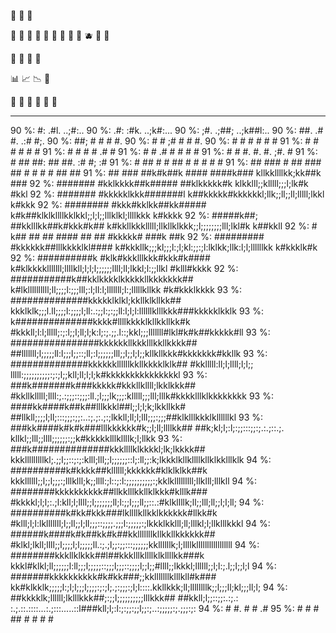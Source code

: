 👻 🦝 🦥

🍏 🍎 🍐 🍊 🍋 🍌 🍉 🍇 🍓 🫐 🍈 🍒

📃 📄 📑 🧾

📊 📈 📉 📝

💛 💚 💙 💜 🖤 🤍

---

90 %:                     #:                   .#l.                                                                  ..;#:..
90 %:                    .#:                   :#k.                                                                 ..;k#:...
90 %:                    ;#.                  .;##;                                                                ..;k##l:..
90 %:                    ##.                  .#  #.                                                              .:#     #;.
90 %:                    ##;                  #    #                                                              #         #.
90 %:                   #  #                 ;#    #                                                             #           #.
90 %:                   #  #                 #     #                                                            #             #
91 %:                   #  #                #       #                                                          #               #
91 %:                   #  #                #       #                                                         .#                #
91 %:                  #   #               .#       #                                                         #                  #                                       #
91 %:                  #   #               #.       #.                                                       #.                  ;#.                                     #
91 %:                  #  ##              ##:       ##                                                      ##.                 :# #;                                   :#
91 %:                  #  ##             #  #       ##                                                     #  #                #     #                                  #
91 %:                 ## ###             #  ##     ###                                                    ## # #            #  #      ##                               ##
91 %:                 ## ###            ##k#k##k   ####                                                  ####k###        kllkkllllkk;kk##k                             ###
92 %:                 #######          #kklkkkk##k#####                                                 ##klkkkkk#k klkklll;;klllll;;;l;lk#k                          #kkl
92 %:                 #######         #kkkkklkkk#######l                                               k##kkkkk#kkkkkkl;llk;;ll;;ll;lllll;lkkl                       k#kkk
92 %:                ########        #kkk#kklkk##kk#####                                              k#k##klklkllllkklkkl;;l;l;;lllklkl;llllkkk                    k#kkkk
92 %:                #####k##;      ##kklllkk##k#kkk#k##                                             k#kkllkkklllll;llkllklkkk;;l;;;;;;;;lll;lkl#k                 k##kkll
92 %:                #  k## ##     ##     ####         ##                                           ##                      #kkkkk#              ###k             ##k
92 %:                #########    #kkkkkk##lllkkkklkl####                                          k#kkkllk;;;kl;;;l:;l;kl:;;:;l:lklkk;llk:l;l;llllllkk          k#kkklk#k
92 %:               ##########k  #klk#kkklllkkk#kkk#k####                                         k#klkkkklllllll;llllkll;l;l;l;;;;;;llll;ll;lkkl;l:;;llkl      #klll#kkkk
92 %:               ###########k##kklkkkklkkkkkllkkkkkkk##                                       k#lkllllllllll;ll;;;;l:;;;lll;:l;ll:l;lllllll;l:;lllllkllkk   #k#kkklkkkk
93 %:               ##############kkkkklklkl;kkllklkllkk##                                      kkklklk;;;l.ll;;;;l:;;;;l;ll:.:;;l:;:;;ll:l;l;l:llllllklllkkk###kkkkklkklk
93 %:              k##############kkkk#llllkkkklkllkkllkk#k                                    #kkkll;l:l;lllll;:;:l;;l;ll;l;k:l;:;.;;.l::;kkl;;;lllllll#lkl#k#k##kkkkk#ll
93 %:              ################kkkkkkllkkklllkkllkkkk##                                   ##lllllll;l;;;;;ll:l;;;l;;::;ll;:l;;;;;;lll;;l;;l;l;;kllkllkkk#kkkkkkk#kkllk
93 %:              ##############kkkkkkllllllkkllkkkklklk##                                  #kklllll:ll;l;llll;l;l;; lllll:;;;;;;;;;;:;:;l;;kll;ll;l;l;k#kkkkkkkkkkkkkkkl
93 %:              ###k#######k###kkkkk#kkkllkllll;lkklkkk##                                #kkllklllll;llll:;.:;;;::;;;:ll.;l;;;lk;;;:klllll;;;lll;lllk#kkkklllklkkkkkkkk
93 %:             ####kk####k##k##lllkkkl##l;;l;l;k;lkkllkk#                               ##llkll;;;;l;ll;:::;;;:;;:..:;.;:.;:;lkkll;ll;l;lll;;;:;;;##klklllkkklkllllllkl
93 %:             ###kk####k#k#k###lllkkkkkk#k;;l;ll;llllkk##                             ##k;kl;l;:l;:;;:::;;:;.:.;::.;. kllkl;;lll;;llll;;;;;;:;;k#kkkkklllkllllk;l;llkk
93 %:             ###k##############kkkllllklkkkkl;lk;lkkkk##                           kkklllllllllkl;.;;l;;::;:;:klll;lll;;l;;;;;;::l;:ll;;:k;lkkklkllkllllkllklkklllklk
94 %:             ##########k#kkkk##kllllll;kkkkkk#klklklkk##k                         kkkllllll;;l;;l;;;:;lllklll;k;;llll:;l::;:l:;;;;;;;;;;:;kklklllllllll;llklll;lllkll
94 %:            ########kkkkkkkkkk##llkklllkkllklkkk#klllk###                        #kkkkl;l;l;:.;l:kll;l;llll;;l;;;;;;;ll;l:;;l;;;ll;;::.:#klkllllk;ll;;lll;ll;;l;l;ll;
94 %:            ##########k#kk#kkk###lkllllkllkklkkkkkk#llkk#k                      #klll;l;l:lklllllll;l;;ll;;l;ll;;;::;;;;.;;;l:;;;;;:;lkkklkklll;ll;lllkl;l;llklllkkkl
94 %:            ######k####k#k##kk#k##kklllllllkllkkllkkkkkk##                     #klkl;lkll;llll;;l;;;;l;l;;;;;ll.:;.;l;;:;;:::;;;;;;kkllllllk;l;llllklllllllllllllllll
94 %:            ########kkkllklkkk##l##kkklllkllllklkllllkk###k                  kkkl#klkl;ll;;;;;;l:ll;;;l;;;;;::;;;l;;;::;;;;l;;l;;#llll;;lkkkl;llllll;;l;l:;.l;;l;;l;l
94 %:           #######kkkkkkkkkk#k#kk###;;kklllllllklllkll#k###                 kk#klkklk;;;;;l:;l;l;;;l;;;;:;:;l;.;:;;;:;l;l::::.kkllkkk;ll;llllllllk;;l;;;ll;kl;;;ll;l;
94 %:           ##kkkklk;llllll;lklllkkk##;:;;l;;;;;;;;;;lllkkk##               ##kkll;l;;::;;:.:;.: :.;.::.::::...:.;:::.....::l###kll;l;:l:;:;;:;;l;;:;..:;;;;;:;.;;;:;:
94 %:           #                         #.                    #              #                                             .#
95 %:           #                         # #                   ##           # #                                          #    #
